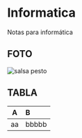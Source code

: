 # Informatica 
Notas para informática
## FOTO
![salsa pesto](https://www.google.com/imgres?q=salsa%20pesto&imgurl=https%3A%2F%2Fcloudfront-us-east-1.images.arcpublishing.com%2Felespectador%2FC3U5ZBDRQ5GTPKPOIOFIW6OHUY.jpg&imgrefurl=https%3A%2F%2Fwww.elespectador.com%2Fgastronomia-y-recetas%2Freceta-asi-se-prepara-la-salsa-pesto%2F&docid=nT3ENUZMw7fd8M&tbnid=fbupDWTlYdHQgM&vet=12ahUKEwizw_-MwMmIAxW57AIHHW1eATwQM3oECHQQAA..i&w=6000&h=4000&hcb=2&ved=2ahUKEwizw_-MwMmIAxW57AIHHW1eATwQM3oECHQQAA)
## TABLA
|A|B|
|:-:|:-|
|aa|bbbbb|
